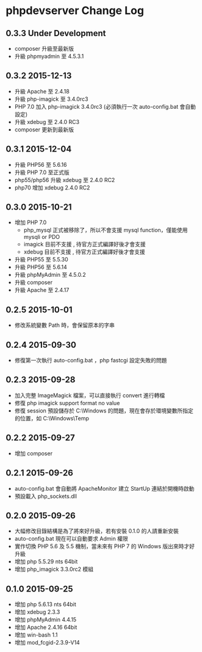 phpdevserver Change Log
========================

0.3.3 Under Development
------------------

- composer 升級至最新版
- 升級 phpmyadmin 至 4.5.3.1


0.3.2 2015-12-13
------------------

- 升級 Apache 至 2.4.18
- 升級 php-imagick 至 3.4.0rc3
- PHP 7.0 加入 php-imagick 3.4.0rc3 (必須執行一次 auto-config.bat 會自動設定)
- 升級 xdebug 至 2.4.0 RC3
- composer 更新到最新版

0.3.1 2015-12-04
------------------

- 升級 PHP56 至 5.6.16
- 升級 PHP 7.0 至正式版
- php55/php56 升級 xdebug 至 2.4.0 RC2
- php70 增加 xdebug 2.4.0 RC2



0.3.0 2015-10-21
------------------

- 增加 PHP 7.0
  - php_mysql 正式被移除了，所以不會支援 mysql function，僅能使用 mysqli or PDO
  - imagick 目前不支援 , 待官方正式編譯好後才會支援
  - xdebug 目前不支援 , 待官方正式編譯好後才會支援
- 升級 PHP55 至 5.5.30
- 升級 PHP56 至 5.6.14
- 升級 phpMyAdmin 至 4.5.0.2
- 升級 composer
- 升級 Apache 至 2.4.17

0.2.5 2015-10-01
------------------

- 修改系統變數 Path 時，會保留原本的字串

0.2.4 2015-09-30
------------------

- 修復第一次執行 auto-config.bat ，php fastcgi 設定失敗的問題

0.2.3 2015-09-28
------------------

- 加入完整 ImageMagick 檔案，可以直接執行 convert 進行轉檔
- 修復 php imagick support format no value
- 修復 session 預設儲存於 C:\Windows 的問題，現在會存於環境變數所指定的位置，如 C:\Windows\Temp


0.2.2 2015-09-27
------------------

- 增加 composer

0.2.1 2015-09-26
------------------

- auto-config.bat 會自動將 ApacheMonitor 建立 StartUp 連結於開機時啟動
- 預設載入 php_sockets.dll

0.2.0 2015-09-26
------------------

- 大幅修改目錄結構是為了將來好升級，若有安裝 0.1.0 的人請重新安裝
- auto-config.bat 現在可以自動要求 Admin 權限
- 實作切換 PHP 5.6 及 5.5 機制，當未來有 PHP 7 的 Windows 版出來時才好升級
- 增加 php 5.5.29 nts 64bit
- 增加 php_imagick 3.3.0rc2 模組

0.1.0 2015-09-25
------------------

- 增加 php 5.6.13 nts 64bit
- 增加 xdebug 2.3.3
- 增加 phpMyAdmin 4.4.15
- 增加 Apache 2.4.16 64bit
- 增加 win-bash 1.1
- 增加 mod_fcgid-2.3.9-V14
